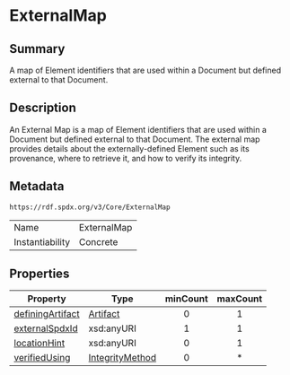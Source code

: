 <!-- Automatically generated by spec-parser v2.0.0 on 2024-01-26T22:18:46.241893+00:00 -->
<!-- SPDX-License-Identifier: Community-Spec-1.0 -->

# ExternalMap

## Summary

A map of Element identifiers that are used within a Document but defined external to that Document.


## Description

An External Map is a map of Element identifiers that are used within a Document
but defined external to that Document.
The external map provides details about the externally-defined Element
such as its provenance, where to retrieve it, and how to verify its integrity.


## Metadata

`https://rdf.spdx.org/v3/Core/ExternalMap`


| | |
|---|---|
| Name | ExternalMap |
| Instantiability | Concrete |




## Properties

| Property | Type | minCount | maxCount |
|---|---|:---:|:---:|
| [definingArtifact](../Properties/definingArtifact.md) | [Artifact](../Classes/Artifact.md) | 0 | 1 |
| [externalSpdxId](../Properties/externalSpdxId.md) | xsd:anyURI | 1 | 1 |
| [locationHint](../Properties/locationHint.md) | xsd:anyURI | 0 | 1 |
| [verifiedUsing](../Properties/verifiedUsing.md) | [IntegrityMethod](../Classes/IntegrityMethod.md) | 0 | * |

